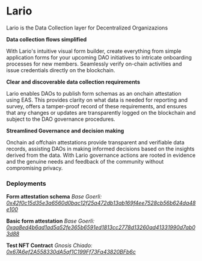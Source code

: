 # Lario

Lario is the Data Collection layer for Decentralized Organizazions

**Data collection flows simplified**

With Lario's intuitive visual form builder, create everything from simple application forms for your upcoming DAO initiatives to intricate onboarding processes for new members. Seamlessly verify on-chain activities and issue credentials directly on the blockchain.

**Clear and discoverable data collection requirements**

Lario enables DAOs to publish form schemas as an onchain attestation using EAS. This provides clarity on what data is needed for reporting and survey, offers a tamper-proof record of these requirements, and ensures that any changes or updates are transparently logged on the blockchain and subject to the DAO governance procedures.

**Streamlined Governance and decision making**

Onchain ad offchain attestations provide transparent and verifiable data records, assisting DAOs in making informed decisions based on the insights derived from the data. With Lario governance actions are rooted in evidence and the genuine needs and feedback of the community without compromising privacy.

### Deployments

**Form attestation schema**
_Base Goerli: [0x42f0c15d35e3a6560d0bac12f25a472db13ab169f4ee7528cb56b624da48e100](https://base-goerli.easscan.org/schema/view/0x42f0c15d35e3a6560d0bac12f25a472db13ab169f4ee7528cb56b624da48e100)_

**Basic form attestation**
_Base Goerli: [0xaa8ed4b6ad1ad5a52fe365b6591ed1813cc2778d13260ad41331990d7ab03d88](https://base-goerli.easscan.org/attestation/view/0xaa8ed4b6ad1ad5a52fe365b6591ed1813cc2778d13260ad41331990d7ab03d88)_

**Test NFT Contract**
_Gnosis Chiado: [0x67A6ef2A558330dA5af1C199Ff73Fa43820BFb6c](https://gnosis-chiado.blockscout.com/address/0x67A6ef2A558330dA5af1C199Ff73Fa43820BFb6c)_
